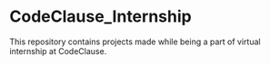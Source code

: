 # CodeClause_Internship
This repository contains projects made while being a part of virtual internship at CodeClause.
